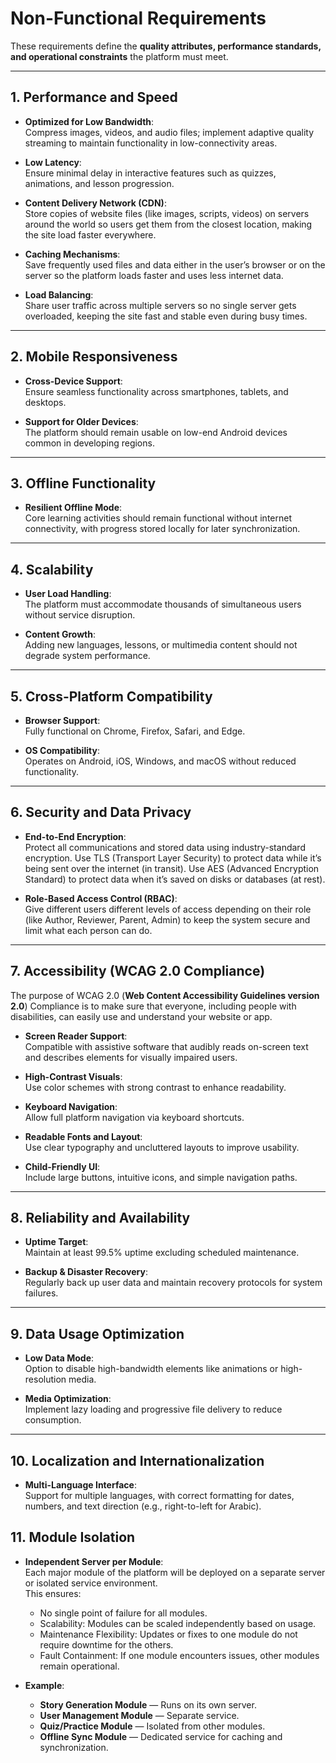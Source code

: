 # Non-Functional Requirements 

These requirements define the **quality attributes, performance standards, and operational constraints** the platform must meet.

---

## 1. Performance and Speed

- **Optimized for Low Bandwidth**:  
  Compress images, videos, and audio files; implement adaptive quality streaming to maintain functionality in low-connectivity areas.

- **Low Latency**:  
  Ensure minimal delay in interactive features such as quizzes, animations, and lesson progression.

- **Content Delivery Network (CDN)**:  
  Store copies of website files (like images, scripts, videos) on servers around the world so users get them from the closest location, making the site load faster everywhere.

- **Caching Mechanisms**:  
  Save frequently used files and data either in the user’s browser or on the server so the platform loads faster and uses less internet data.

- **Load Balancing**:  
  Share user traffic across multiple servers so no single server gets overloaded, keeping the site fast and stable even during busy times.

---

## 2. Mobile Responsiveness

- **Cross-Device Support**:  
  Ensure seamless functionality across smartphones, tablets, and desktops.

- **Support for Older Devices**:  
  The platform should remain usable on low-end Android devices common in developing regions.

---

## 3. Offline Functionality

- **Resilient Offline Mode**:  
  Core learning activities should remain functional without internet connectivity, with progress stored locally for later synchronization.

---

## 4. Scalability

- **User Load Handling**:  
  The platform must accommodate thousands of simultaneous users without service disruption.

- **Content Growth**:  
  Adding new languages, lessons, or multimedia content should not degrade system performance.

---

## 5. Cross-Platform Compatibility

- **Browser Support**:  
  Fully functional on Chrome, Firefox, Safari, and Edge.

- **OS Compatibility**:  
  Operates on Android, iOS, Windows, and macOS without reduced functionality.

---

## 6. Security and Data Privacy

- **End-to-End Encryption**:  
  Protect all communications and stored data using industry-standard encryption.
  Use TLS (Transport Layer Security) to protect data while it’s being sent over the internet (in transit). 
  Use AES (Advanced Encryption Standard) to protect data when it’s saved on disks or databases (at rest).

- **Role-Based Access Control (RBAC)**:  
  Give different users different levels of access depending on their role (like Author, Reviewer, Parent, Admin) to keep the system secure and limit what each person can do.
---

## 7. Accessibility (WCAG 2.0 Compliance)

The purpose of WCAG 2.0 (**Web Content Accessibility Guidelines version 2.0**) Compliance is to make sure that everyone, including people with disabilities, can easily use and understand your website or app.

- **Screen Reader Support**:  
  Compatible with assistive software that audibly reads on-screen text and describes elements for visually impaired users.

- **High-Contrast Visuals**:  
  Use color schemes with strong contrast to enhance readability.

- **Keyboard Navigation**:  
  Allow full platform navigation via keyboard shortcuts.

- **Readable Fonts and Layout**:  
  Use clear typography and uncluttered layouts to improve usability.

- **Child-Friendly UI**:  
  Include large buttons, intuitive icons, and simple navigation paths.

---

## 8. Reliability and Availability

- **Uptime Target**:  
  Maintain at least 99.5% uptime excluding scheduled maintenance.

- **Backup & Disaster Recovery**:  
  Regularly back up user data and maintain recovery protocols for system failures.

---

## 9. Data Usage Optimization

- **Low Data Mode**:  
  Option to disable high-bandwidth elements like animations or high-resolution media.

- **Media Optimization**:  
  Implement lazy loading and progressive file delivery to reduce consumption.

---

## 10. Localization and Internationalization

- **Multi-Language Interface**:  
  Support for multiple languages, with correct formatting for dates, numbers, and text direction (e.g., right-to-left for Arabic).
  
## 11. Module Isolation

- **Independent Server per Module**:  
  Each major module of the platform will be deployed on a separate server or isolated service environment.  
  This ensures:
    - No single point of failure for all modules.
    - Scalability: Modules can be scaled independently based on usage.
    - Maintenance Flexibility: Updates or fixes to one module do not require downtime for the others.
    - Fault Containment: If one module encounters issues, other modules remain operational.

- **Example**:  
  - **Story Generation Module** — Runs on its own server.
  - **User Management Module** — Separate service.
  - **Quiz/Practice Module** — Isolated from other modules.
  - **Offline Sync Module** — Dedicated service for caching and synchronization.


